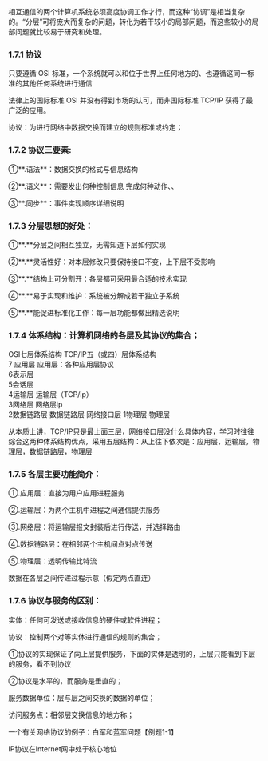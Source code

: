 相互通信的两个计算机系统必须高度协调工作才行，而这种“协调”是相当复杂的。“分层”可将庞大而复杂的问题，转化为若干较小的局部问题，而这些较小的局部问题就比较易于研究和处理。  
### 1.7.1 协议

只要遵循 OSI 标准，一个系统就可以和位于世界上任何地方的、也遵循这同一标准的其他任何系统进行通信

法律上的国际标准 OSI 并没有得到市场的认可，而非国际标准 TCP/IP 获得了最广泛的应用。

协议：为进行网络中数据交换而建立的规则标准或约定；

 

### 1.7.2 协议三要素:

①**.语法**：数据交换的格式与信息结构

②**.语义**：需要发出何种控制信息 完成何种动作、、

③**.同步**：事件实现顺序详细说明

 

### 1.7.3 分层思想的好处： 

①**.**分层之间相互独立，无需知道下层如何实现

②**.**灵活性好：对本层修改只要保持接口不变，上下层不受影响

③**.**结构上可分割开：各层都可采用最合适的技术实现

④**.**易于实现和维护：系统被分解成若干独立子系统

⑤**.**能促进标准化工作：每一层功能都做出精选说明

 

### 1.7.4 体系结构：计算机网络的各层及其协议的集合；

  OSI七层体系结构	TCP/IP五（或四）层体系结构	     
  7 应用层    	应用层：各种应用层协议     	     
  6表示层     	                	     
  5会话层     	                	     
  4运输层     	运输层（TCP/ip）     	     
  3网络层     	网络层ip           	     
  2数据链路层   	数据链路层           	网络接口层
  1物理层     	物理层             	     

从本质上讲，TCP/IP只是最上面三层，网络接口层没什么具体内容，学习时往往综合这两种体系结构优点，采用五层结构：从上往下依次是：应用层，运输层，物理层，数据链路层，物理层

 

### 1.7.5 各层主要功能简介：

①.应用层：直接为用户应用进程服务

②.运输层：为两个主机中进程之间通信提供服务

③.网络层：将运输层报文封装后进行传送，并选择路由

④.数据链路层：在相邻两个主机间点对点传送

⑤.物理层：透明传输比特流 

数据在各层之间传递过程示意（假定两点直连）

### 1.7.6 协议与服务的区别： 

实体：任何可发送或接收信息的硬件或软件进程；

协议：控制两个对等实体进行通信的规则的集合；

①协议的实现保证了向上层提供服务，下面的实体是透明的，上层只能看到下层的服务，看不到协议

②协议是水平的，而服务是垂直的；

服务数据单位：层与层之间交换的数据的单位； 

访问服务点：相邻层交换信息的地方称； 

一个有关网络协议的例子：白军和蓝军问题【例题1-1】

IP协议在Internet网中处于核心地位


